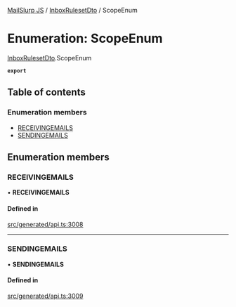 [MailSlurp JS](../README.md) / [InboxRulesetDto](../modules/InboxRulesetDto.md) / ScopeEnum

# Enumeration: ScopeEnum

[InboxRulesetDto](../modules/InboxRulesetDto.md).ScopeEnum

**`export`**

## Table of contents

### Enumeration members

- [RECEIVINGEMAILS](InboxRulesetDto.ScopeEnum.md#receivingemails)
- [SENDINGEMAILS](InboxRulesetDto.ScopeEnum.md#sendingemails)

## Enumeration members

### RECEIVINGEMAILS

• **RECEIVINGEMAILS**

#### Defined in

[src/generated/api.ts:3008](https://github.com/mailslurp/mailslurp-client/blob/1460b4d/src/generated/api.ts#L3008)

___

### SENDINGEMAILS

• **SENDINGEMAILS**

#### Defined in

[src/generated/api.ts:3009](https://github.com/mailslurp/mailslurp-client/blob/1460b4d/src/generated/api.ts#L3009)
